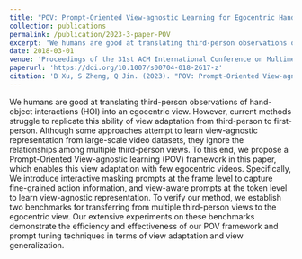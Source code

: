 ```yaml
---
title: "POV: Prompt-Oriented View-agnostic Learning for Egocentric Hand-Object Interaction in the Multi-view World."
collection: publications
permalink: /publication/2023-3-paper-POV
excerpt: 'We humans are good at translating third-person observations of hand-object interactions (HOI) into an egocentric view. However, current methods struggle to replicate this ability of view adaptation from third-person to first-person. Although some approaches attempt to learn view-agnostic representation from large-scale video datasets, they ignore the relationships among multiple third-person views. To this end, we propose a Prompt-Oriented View-agnostic learning (POV) framework in this paper, which enables this view adaptation with few egocentric videos. Specifically, We introduce interactive masking prompts at the frame level to capture fine-grained action information, and view-aware prompts at the token level to learn view-agnostic representation. To verify our method, we establish two benchmarks for transferring from multiple third-person views to the egocentric view. Our extensive experiments on these benchmarks demonstrate the efficiency and effectiveness of our POV framework and prompt tuning techniques in terms of view adaptation and view generalization.'
date: 2018-03-01
venue: 'Proceedings of the 31st ACM International Conference on Multimedia'
paperurl: 'https://doi.org/10.1007/s00704-018-2617-z'
citation: 'B Xu, S Zheng, Q Jin. (2023). "POV: Prompt-Oriented View-agnostic Learning for Egocentric Hand-Object Interaction in the Multi-view World." <i>Proceedings of the 31st ACM International Conference on Multimedia</i>. 2807-2816.'
---
```

We humans are good at translating third-person observations of hand-object interactions (HOI) into an egocentric view. However, current methods struggle to replicate this ability of view adaptation from third-person to first-person. Although some approaches attempt to learn view-agnostic representation from large-scale video datasets, they ignore the relationships among multiple third-person views. To this end, we propose a Prompt-Oriented View-agnostic learning (POV) framework in this paper, which enables this view adaptation with few egocentric videos. Specifically, We introduce interactive masking prompts at the frame level to capture fine-grained action information, and view-aware prompts at the token level to learn view-agnostic representation. To verify our method, we establish two benchmarks for transferring from multiple third-person views to the egocentric view. Our extensive experiments on these benchmarks demonstrate the efficiency and effectiveness of our POV framework and prompt tuning techniques in terms of view adaptation and view generalization.

